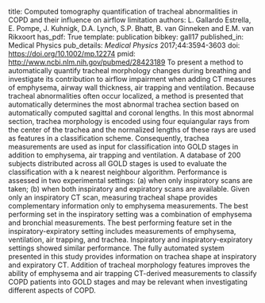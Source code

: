 title: Computed tomography quantification of tracheal abnormalities in COPD and their influence on airflow limitation
authors: L. Gallardo Estrella, E. Pompe, J. Kuhnigk, D.A. Lynch, S.P. Bhatt, B. van Ginneken and E.M. van Rikxoort
has_pdf: True
template: publication
bibkey: gall17
published_in: Medical Physics
pub_details: <i>Medical Physics</i> 2017;44:3594-3603
doi: https://doi.org/10.1002/mp.12274
pmid: http://www.ncbi.nlm.nih.gov/pubmed/28423189
To present a method to automatically quantify tracheal morphology changes during breathing and investigate its contribution to airflow impairment when adding CT measures of emphysema, airway wall thickness, air trapping and ventilation. Because tracheal abnormalities often occur localized, a method is presented that automatically determines the most abnormal trachea section based on automatically computed sagittal and coronal lengths. In this most abnormal section, trachea morphology is encoded using four equiangular rays from the center of the trachea and the normalized lengths of these rays are used as features in a classification scheme. Consequently, trachea measurements are used as input for classification into GOLD stages in addition to emphysema, air trapping and ventilation. A database of 200 subjects distributed across all GOLD stages is used to evaluate the classification with a k nearest neighbour algorithm. Performance is assessed in two experimental settings: (a) when only inspiratory scans are taken; (b) when both inspiratory and expiratory scans are available. Given only an inspiratory CT scan, measuring tracheal shape provides complementary information only to emphysema measurements. The best performing set in the inspiratory setting was a combination of emphysema and bronchial measurements. The best performing feature set in the inspiratory-expiratory setting includes measurements of emphysema, ventilation, air trapping, and trachea. Inspiratory and inspiratory-expiratory settings showed similar performance. The fully automated system presented in this study provides information on trachea shape at inspiratory and expiratory CT. Addition of tracheal morphology features improves the ability of emphysema and air trapping CT-derived measurements to classify COPD patients into GOLD stages and may be relevant when investigating different aspects of COPD.

